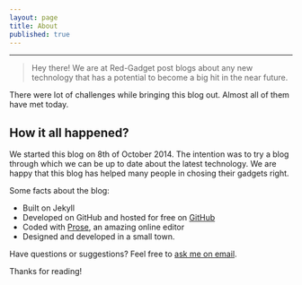 ```yaml
---
layout: page
title: About
published: true
---
```


-------------
  >Hey there! We are at Red-Gadget post blogs about any new technology that has a potential to become a big hit in the near future.


There were lot of challenges while bringing this blog out. Almost all of them have met today.

## How it all happened?

We started this blog on 8th of October 2014. The intention was to try a blog through which we can be up to date about the latest technology. We are happy that this blog has helped many people in chosing their gadgets right.

Some facts about the blog:

* Built on Jekyll
* Developed on GitHub and hosted for free on [GitHub](https://github.com)
* Coded with [Prose](http://prose.io), an amazing online editor
* Designed and developed in a small town.

Have questions or suggestions? Feel free to [ask me on email](mailto:kopnicinc@gmail.com).

Thanks for reading!
